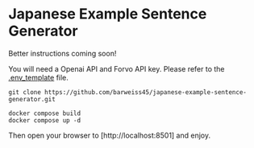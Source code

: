 # Japanese Example Sentence Generator

Better instructions coming soon!

You will need a Openai API and Forvo API key. Please refer to the [.env_template](.env_template) file.

```git
git clone https://github.com/barweiss45/japanese-example-sentence-generator.git
```

```
docker compose build
docker compose up -d
```

Then open your browser to [http://localhost:8501] and enjoy.